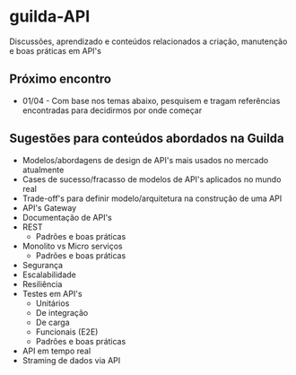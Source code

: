 # guilda-API
Discussões, aprendizado e conteúdos relacionados a criação, manutenção e boas práticas em API's

## Próximo encontro
- 01/04 - Com base nos temas abaixo, pesquisem e tragam referências encontradas para decidirmos por onde começar
## Sugestões para conteúdos abordados na Guilda
- Modelos/abordagens de design de API's mais usados no mercado atualmente
- Cases de sucesso/fracasso de modelos de API's aplicados no mundo real
- Trade-off's para definir modelo/arquitetura na construção de uma API
- API's Gateway
- Documentação de API's
- REST
  - Padrões e boas práticas
- Monolito vs Micro serviços
  - Padrões e boas práticas
- Segurança
- Escalabilidade
- Resiliência 
- Testes em API's
  - Unitários
  - De integração
  - De carga
  - Funcionais (E2E)
  - Padrões e boas práticas
- API em tempo real
- Straming de dados via API


